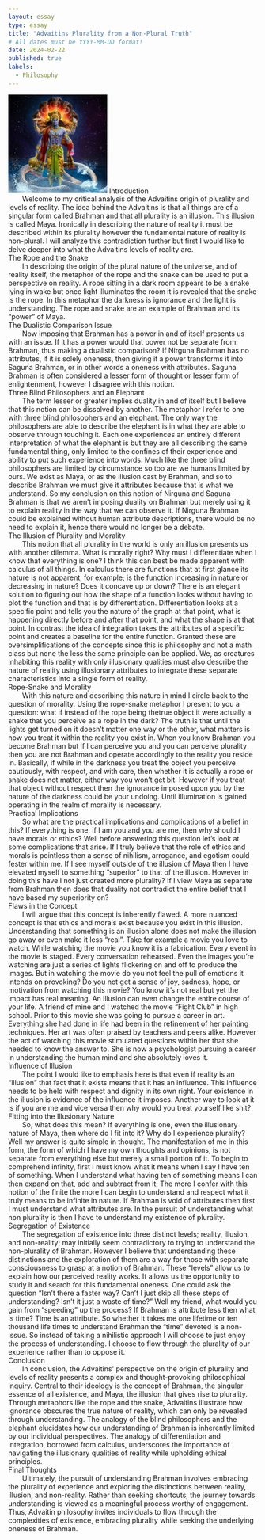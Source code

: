 ```yaml
---
layout: essay
type: essay
title: "Advaitins Plurality from a Non-Plural Truth"
# All dates must be YYYY-MM-DD format!
date: 2024-02-22
published: true
labels:
  - Philosophy
---
```

<link rel="stylesheet" type="text/css" href="/css/essay-styles.css">
<div class="content">
	<img width="200px" class="rounded float-start pe-4" src="../img/vishnu.png">

</h3>Introduction</h3>
<div style="text-indent: 2em;">
  	Welcome to my critical analysis of the Advaitins origin of plurality and levels of reality. The idea behind the Advaitins is that all things are of a singular form called Brahman and that all plurality is an illusion. This illusion is called Maya. Ironically in describing the nature of reality it must be described within its plurality however the fundamental nature of reality is non-plural. I will analyze this contradiction further but first I would like to delve deeper into what the Advaitins levels of reality are.
</div>

</h3>The Rope and the Snake</h3>
<div style="text-indent: 2em;">	
	In describing the origin of the plural nature of the universe, and of reality itself, the metaphor of the rope and the snake can be used to put a perspective on reality. A rope sitting in a dark room appears to be a snake lying in wake but once light illuminates the room it is revealed that the snake is the rope. In this metaphor the darkness is ignorance and the light is understanding. The rope and snake are an example of Brahman and its “power” of Maya.  
</div>

</h3>The Dualistic Comparison Issue</h3>
<div style="text-indent: 2em;">	
	Now imposing that Brahman has a power in and of itself presents us with an issue. If it has a power would that power not be separate from Brahman, thus making a dualistic comparison? If Nirguna Brahman has no attributes, if it is solely oneness, then giving it a power transforms it into Saguna Brahman, or in other words a oneness with attributes. Saguna Brahman is often considered a lesser form of thought or lesser form of enlightenment, however I disagree with this notion. 
</div>

</h3>Three Blind Philosophers and an Elephant</h3>
<div style="text-indent: 2em;">
 	The term lesser or greater implies duality in and of itself but I believe that this notion can be dissolved by another. The metaphor I refer to one with three blind philosophers and an elephant. The only way the philosophers are able to describe the elephant is in what they are able to observe through touching it. Each one experiences an entirely different interpretation of what the elephant is but they are all describing the same fundamental thing, only limited to the confines of their experience and ability to put such experience into words. Much like the three blind philosophers are limited by circumstance so too are we humans limited by ours. We exist as Maya, or as the illusion cast by Brahman, and so to describe Brahman we must give it attributes because that is what we understand. So my conclusion on this notion of Nirguna and Saguna Brahman is that we aren’t imposing duality on Brahman but merely using it to explain reality in the way that we can observe it. If Nirguna Brahman could be explained without human attribute descriptions, there would be no need to explain it, hence there would no longer be a debate.
</div>

</h3>The Illusion of Plurality and Morality</h3>  
<div style="text-indent: 2em;">
	This notion that all plurality in the world is only an illusion presents us with another dilemma. What is morally right? Why must I differentiate when I know that everything is one? I think this can best be made apparent with calculus of all things. In calculus there are functions that at first glance its nature is not apparent, for example; is the function increasing in nature or decreasing in nature? Does it concave up or down? There is an elegant solution to figuring out how the shape of a function looks without having to plot the function and that is by differentiation. Differentiation looks at a specific point and tells you the nature of the graph at that point, what is happening directly before and after that point, and what the shape is at that point. In contrast the idea of integration takes the attributes of a specific point and creates a baseline for the entire function. Granted these are oversimplifications of the concepts since this is philosophy and not a math class but none the less the same principle can be applied. We, as creatures inhabiting this reality with only illusionary qualities must also describe the nature of reality using illusionary attributes to integrate these separate characteristics into a single form of reality.
</div>
 
</h3>Rope-Snake and Morality</h3>
<div style="text-indent: 2em;">
	With this nature and describing this nature in mind I circle back to the question of morality. Using the rope-snake metaphor I present to you a question: what if instead of the rope being thetrue object it were actually a snake that you perceive as a rope in the dark? The truth is that until the lights get turned on it doesn’t matter one way or the other, what matters is how you treat it within the reality you exist in. When you know Brahman you become Brahman but if I can perceive you and you can perceive plurality then you are not Brahman and operate accordingly to the reality you reside in. Basically, if while in the darkness you treat the object you perceive cautiously, with respect, and with care, then whether it is actually a rope or snake does not matter, either way you won’t get bit. However if you treat that object without respect then the ignorance imposed upon you by the nature of the darkness could be your undoing. Until illumination is gained operating in the realm of morality is necessary.  
</div>

</h3>Practical Implications</h3>
<div style="text-indent: 2em;">
	So what are the practical implications and complications of a belief in this? If everything is one, if I am you and you are me, then why should I have morals or ethics? Well before answering this question let’s look at some complications that arise. If I truly believe that the role of ethics and morals is pointless then a sense of nihilism, arrogance, and egotism could fester within me. If I see myself outside of the illusion of Maya then I have elevated myself to something “superior” to that of the illusion. However in doing this have I not just created more plurality? If I view Maya as separate from Brahman then does that duality not contradict the entire belief that I have based my superiority on?
</div>

</h3>Flaws in the Concept</h3>
<div style="text-indent: 2em;">
	I will argue that this concept is inherently flawed. A more nuanced concept is that ethics and morals exist because you exist in this illusion. Understanding that something is an illusion alone does not make the illusion go away or even make it less “real”. Take for example a movie you love to watch. While watching the movie you know it is a fabrication. Every event in the movie is staged. Every conversation rehearsed. Even the images you’re watching are just a series of lights flickering on and off to produce the images. But in watching the movie do you not feel the pull of emotions it intends on provoking? Do you not get a sense of joy, sadness, hope, or motivation from watching this movie? You know it’s not real but yet the impact has real meaning. An illusion can even change the entire course of your life. A friend of mine and I watched the movie “Fight Club” in high school. Prior to this movie she was going to pursue a career in art. Everything she had done in life had been in the refinement of her painting techniques. Her art was often praised by teachers and peers alike. However the act of watching this movie stimulated questions within her that she needed to know the answer to. She is now a psychologist pursuing a career in understanding the human mind and she absolutely loves it.
</div>

</h3>Influence of Illusion</h3>
<div style="text-indent: 2em;">	
	The point I would like to emphasis here is that even if reality is an “illusion” that fact that it exists means that it has an influence. This influence needs to be held with respect and dignity in its own right. Your existence in the illusion is evidence of the influence it imposes. Another way to look at it is if you are me and vice versa then why would you treat yourself like shit? 
</div>

</h3>Fitting into the Illusionary Nature</h3>
<div style="text-indent: 2em;">
	So, what does this mean? If everything is one, even the illusionary nature of Maya, then where do I fit into it? Why do I experience plurality? Well my answer is quite simple in thought. The manifestation of me in this form, the form of which I have my own thoughts and opinions, is not separate from everything else but merely a small portion of it. To begin to comprehend infinity, first I must know what it means when I say I have ten of something. When I understand what having ten of something means I can then expand on that, add and subtract from it. The more I confer with this notion of the finite the more I can begin to understand and respect what it truly means to be infinite in nature. If Brahman is void of attributes then first I must understand what attributes are. In the pursuit of understanding what non plurality is then I have to understand my existence of plurality.
</div>
	
</h3>Segregation of Existence</h3>	
<div style="text-indent: 2em;">
	 The segregation of existence into three distinct levels; reality, illusion, and non-reality; may initially seem contradictory to trying to understand the non-plurality of Brahman. However I believe that understanding these distinctions and the exploration of them are a way for those with separate consciousness to grasp at a notion of Brahman. These “levels” allow us to explain how our perceived reality works. It allows us the opportunity to study it and search for this fundamental oneness. One could ask the question “Isn’t there a faster way? Can’t I just skip all these steps of understanding? Isn’t it just a waste of time?” Well my friend, what would you gain from “speeding” up the process? If Brahman is attribute less then what is time? Time is an attribute. So whether it takes me one lifetime or ten thousand life times to understand Brahman the “time” devoted is a non-issue. So instead of taking a nihilistic approach I will choose to just enjoy the process of understanding. I choose to flow through the plurality of our experience rather than to oppose it. 
</div>
	
</h3>Conclusion</h3>
<div style="text-indent: 2em;">
	  In conclusion, the Advaitins' perspective on the origin of plurality and levels of reality presents a complex and thought-provoking philosophical inquiry. Central to their ideology is the concept of Brahman, the singular essence of all existence, and Maya, the illusion that gives rise to plurality. Through metaphors like the rope and the snake, Advaitins illustrate how ignorance obscures the true nature of reality, which can only be revealed through understanding. The analogy of the blind philosophers and the elephant elucidates how our understanding of Brahman is inherently limited by our individual perspectives. The analogy of differentiation and integration, borrowed from calculus, underscores the importance of navigating the illusionary qualities of reality while upholding ethical principles.
</div>
	
</h3>Final Thoughts</h3>
<div style="text-indent: 2em;">
	Ultimately, the pursuit of understanding Brahman involves embracing the plurality of experience and exploring the distinctions between reality, illusion, and non-reality. Rather than seeking shortcuts, the journey towards understanding is viewed as a meaningful process worthy of engagement. Thus, Advaitin philosophy invites individuals to flow through the complexities of existence, embracing plurality while seeking the underlying oneness of Brahman.
</div>
